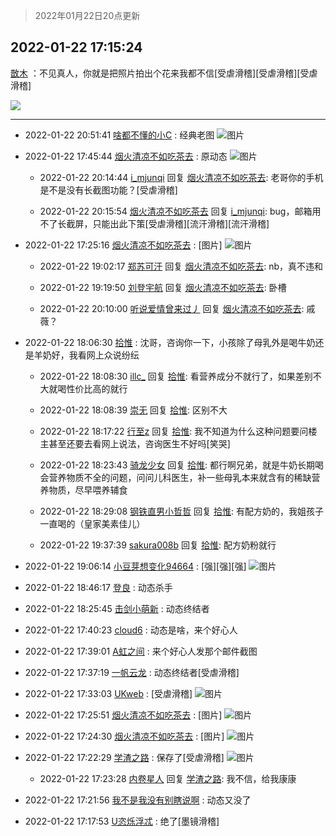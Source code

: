 > 2022年01月22日20点更新
<link rel="stylesheet" href="https://cdn.jsdelivr.net/gh/taotie6/sampleJSON@main/css/photo_show.css">
<meta name="referrer" content="no-referrer" />


 ## 2022-01-22 17:15:24 

 [㪚木](https://www.coolapk.com/feed/33012940?shareKey=NDBlMGVmNmQ2YWUyNjFlYmQ1OGU~) ：不见真人，你就是把照片拍出个花来我都不信[受虐滑稽][受虐滑稽][受虐滑稽] 

<div class="album">
<img class="img-item" src="https://image.coolapk.com/feed/2022/0122/17/1081091_5c33cace_2917_5289_483@378x672.gif" />
</div>

 ------- 

- 2022-01-22 20:51:41 [啥都不懂的小C](uid=2418955) : 经典老图 ![图片](https://image.coolapk.com/feed/2021/0906/21/2418955_0ef4d37a_4751_4924@186x331.gif)

- 2022-01-22 17:45:44 [烟火清凉不如吃茶去](uid=4279524) : 原动态 ![图片](https://image.coolapk.com/feed/2022/0122/17/4279524_d4c61843_4742_4029_803@713x1577.gif)

    - 2022-01-22 20:14:44 [i_mjunqi](uid=399564) 回复 [烟火清凉不如吃茶去](uid=4279524): 老哥你的手机是不是没有长截图功能？[受虐滑稽] 

    - 2022-01-22 20:15:54 [烟火清凉不如吃茶去](uid=4279524) 回复 [i_mjunqi](uid=399564): bug，邮箱用不了长截屏，只能出此下策[受虐滑稽][流汗滑稽][流汗滑稽] 

- 2022-01-22 17:25:16 [烟火清凉不如吃茶去](uid=4279524) : [图片] ![图片](https://image.coolapk.com/feed/2022/0122/17/4279524_8b0f2540_3515_228_497@288x242.gif)

    - 2022-01-22 19:02:17 [郑苏可汗](uid=678781) 回复 [烟火清凉不如吃茶去](uid=4279524): nb，真不违和 

    - 2022-01-22 19:19:50 [刘登宇航](uid=571170) 回复 [烟火清凉不如吃茶去](uid=4279524): 卧槽 

    - 2022-01-22 20:10:00 [听说爱情曾来过丿](uid=3065143) 回复 [烟火清凉不如吃茶去](uid=4279524): 戚薇？ 

- 2022-01-22 18:06:30 [拾惟](uid=1326360) : 沈哥，咨询你一下，小孩除了母乳外是喝牛奶还是羊奶好，我看网上众说纷纭 

    - 2022-01-22 18:08:30 [illc_](uid=3010182) 回复 [拾惟](uid=1326360): 看营养成分不就行了，如果差别不大就喝性价比高的就行 

    - 2022-01-22 18:08:39 [崇无](uid=1210616) 回复 [拾惟](uid=1326360): 区别不大 

    - 2022-01-22 18:17:22 [行至z](uid=582810) 回复 [拾惟](uid=1326360): 我不知道为什么这种问题要问楼主甚至还要去看网上说法，咨询医生不好吗[笑哭] 

    - 2022-01-22 18:23:43 [骑龙少女](uid=2934362) 回复 [拾惟](uid=1326360): 都行啊兄弟，就是牛奶长期喝会营养物质不全的问题，问问儿科医生，补一些母乳本来就含有的稀缺营养物质，尽早喂养辅食 

    - 2022-01-22 18:29:08 [钢铁直男小哲哲](uid=4415300) 回复 [拾惟](uid=1326360): 有配方奶的，我姐孩子一直喝的（皇家美素佳儿） 

    - 2022-01-22 19:37:39 [sakura008b](uid=2942786) 回复 [拾惟](uid=1326360): 配方奶粉就行 

- 2022-01-22 19:06:14 [小豆芽想变化94664](uid=5184191) : [强][强][强] ![图片](https://image.coolapk.com/feed/2022/0122/19/5184191_2be1f1ed_9573_8634_305@1080x2400.jpeg)

- 2022-01-22 18:46:17 [登良](uid=3292598) : 动态杀手 

- 2022-01-22 18:25:45 [击剑小萌新](uid=3435660) : 动态终结者 

- 2022-01-22 17:40:23 [cloud6](uid=852635) : 动态是啥，来个好心人 

- 2022-01-22 17:39:01 [A虹之间](uid=847312) : 来个好心人发那个邮件截图 

- 2022-01-22 17:37:19 [一帆云龙](uid=659185) : 动态终结者[受虐滑稽] 

- 2022-01-22 17:33:03 [UKweb](uid=3205288) : [受虐滑稽] ![图片](https://image.coolapk.com/feed/2021/1205/20/2434154_93aa5dea_8553_9751_63@1242x1242.jpeg)

- 2022-01-22 17:25:51 [烟火清凉不如吃茶去](uid=4279524) : [图片] ![图片](https://image.coolapk.com/feed/2022/0122/17/4279524_49406e01_3550_5407_980@180x271.gif)

- 2022-01-22 17:24:30 [烟火清凉不如吃茶去](uid=4279524) : [图片] ![图片](https://image.coolapk.com/feed/2022/0122/17/4279524_3ebc2103_3468_857_179@360x356.gif)

- 2022-01-22 17:22:29 [学渣之路](uid=935369) : 保存了[受虐滑稽] ![图片](https://image.coolapk.com/feed/2022/0122/17/935369_a7f7df79_3349_1929_114@274x274.jpeg)

    - 2022-01-22 17:23:28 [内卷星人](uid=1485756) 回复 [学渣之路](uid=935369): 我不信，给我康康 

- 2022-01-22 17:21:56 [我不是我没有别瞎说啊](uid=2231912) : 动态又没了 

- 2022-01-22 17:17:53 [U恣烁浮忒](uid=1292172) : 绝了[墨镜滑稽] 

